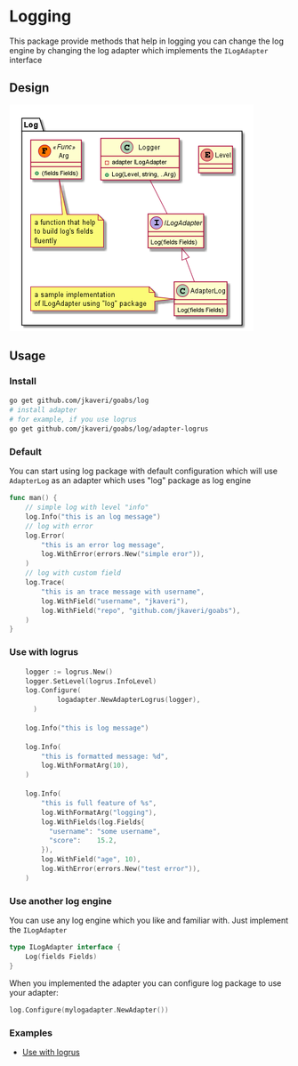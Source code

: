 # Logging

This package provide methods that help in logging you can change the log engine by changing the log adapter which implements the `ILogAdapter` interface

## Design

![log package design](./design.png)

## Usage

### Install

```bash
go get github.com/jkaveri/goabs/log
# install adapter
# for example, if you use logrus
go get github.com/jkaveri/goabs/log/adapter-logrus
```

### Default

You can start using log package with default configuration which will use `AdapterLog`  as an adapter which uses "log" package as log engine

```go
func man() {
	// simple log with level "info"
	log.Info("this is an log message")
	// log with error
	log.Error(
		"this is an error log message", 
		log.WithError(errors.New("simple eror")),
	)
	// log with custom field
	log.Trace(
		"this is an trace message with username",
		log.WithField("username", "jkaveri"),
		log.WithField("repo", "github.com/jkaveri/goabs"),
	)
}
```
### Use with logrus

```go
    logger := logrus.New()
    logger.SetLevel(logrus.InfoLevel)
    log.Configure(
		    logadapter.NewAdapterLogrus(logger),
	  )
	  
    log.Info("this is log message")
    
    log.Info(
        "this is formatted message: %d",
        log.WithFormatArg(10),
    )
    
    log.Info(
        "this is full feature of %s",
        log.WithFormatArg("logging"),
        log.WithFields(log.Fields{
          "username": "some username",
          "score":    15.2,
        }),
        log.WithField("age", 10),
        log.WithError(errors.New("test error")),
    )
```


### Use another log engine

You can use any log engine which you like and familiar with. Just implement the `ILogAdapter`

```go
type ILogAdapter interface {
	Log(fields Fields)
}
```

When you implemented the adapter you can configure log package to use your adapter:

```go
log.Configure(mylogadapter.NewAdapter())
```

### Examples

- [Use with logrus](../examples/log-logrus/log-logrus.go)